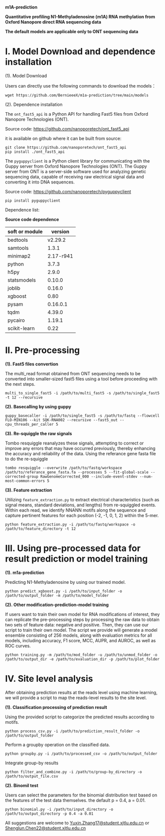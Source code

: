 **m1A-prediction**

**Quantitative profiling N1-Methyladenosine (m1A) RNA methylation from Oxford Nanopore direct RNA sequencing data**

**The default models are applicable only to ONT sequencing data**

# **Ⅰ. Model Download and dependence installation**

(1). Model Download

  Users can directly use the following commands to download the models：
```
wget https://github.com/BernieeeX/m1a-prediction/tree/main/models

```
(2). Dependence installation

  The ``ont_fast5_api`` is a Python API for handling Fast5 files from Oxford Nanopore Technologies (ONT). 
  
  Source code: https://github.com/nanoporetech/ont_fast5_api
  
  it is available on github where it can be built from source:

    git clone https://github.com/nanoporetech/ont_fast5_api
    pip install ./ont_fast5_api

  The ``pyguppyclient``  is a Python client library for communicating with the Guppy server from Oxford Nanopore Technologies (ONT). The Guppy server from ONT is a server-side software used for analyzing genetic sequencing data, capable of receiving raw electrical signal data and converting it into DNA sequences.

  Source code: https://github.com/nanoporetech/pyguppyclient
  
    pip install pyguppyclient

  Dependence list:


**Source code dependence**

soft or module | version
---|---
bedtools | v2.29.2
samtools | 1.3.1
minimap2 | 2.17-r941
python                               |3.7.3
h5py                               |2.9.0
statsmodels                        |0.10.0
joblib                        |0.16.0
xgboost                       |0.80
pysam                         |0.16.0.1
tqdm                          |4.39.0
pycairo                       |1.19.1
scikit-learn              |0.22

  
# **Ⅱ. Pre-processing**

**(1). Fast5 files convertion**

The multi_read format obtained from ONT sequencing needs to be converted into smaller-sized fast5 files using a tool before proceeding with the next steps.

```
multi_to_single_fast5 -i /path/to/multi_fast5 -s /path/to/single_fast5 -t 12 --recursive 
```

**(2). Basecalling by using guppy**

```
guppy_basecaller -i /path/to/single_fast5 -s /path/to/fastq --flowcell FLO-MIN106 --kit SQK-RNA002 --recursive --fast5_out --cpu_threads_per_caller 5
```

**(3). Re-squiggle the raw signals**

Tombo resquiggle reanalyzes these signals, attempting to correct or improve any errors that may have occurred previously, thereby enhancing the accuracy and reliability of the data. Using the referance gene fasta file to do the re-squiggle

```
tombo resquiggle --overwrite /path/to/fastq/workspace /path/to/referance_gene_fasta.fa --processes 5 --fit-global-scale --corrected-group RawGenomeCorrected_000 --include-event-stdev --num-most-common-errors 5
```

**(3). Feature extraction**

Utilizing ``feature_extraction.py`` to extract electrical characteristics (such as signal means, standard deviations, and lengths) from re-squiggled events. Within each read, we identify NNANN motifs along the sequence and capture pertinent features for each position (-2, -1, 0, 1, 2) within the 5-mer.

```
python feature_extraction.py -i /path/to/fastq/workspace -o /path/to/feature_directory -t 12
```

# **Ⅲ. Using pre-processed data for result prediction or model training**

**(1). m1a-prediction**

Predicting N1-Methyladenosine by using our trained model.

```
python predict_xgboost.py -i /path/to/input_folder -o /path/to/output_folder -m /path/to/model_folder
```

**(2). Other modification-prediction-model training**

If users want to train their own model for RNA modifications of interest, they can replicate the pre-processing steps by processing the raw data to obtain two sets of feature data: negative and positive. Then, they can use our script to train their own model. The script we provide will generate a model ensemble consisting of 256 models, along with evaluation metrics for all models, including accuracy, F1 score, MCC, AUPR, and AUROC, as well as ROC curves.

```
python training.py -m /path/to/mod_folder -u /path/to/unmod_folder -o /path/to/output_dir -e /path/to/evaluation_dir -p /path/to/plot_folder
```

# **Ⅳ. Site level analysis**

After obtaining prediction results at the reads level using machine learning, we will provide a script to map the reads-level results to the site level.

**(1). Classification processing of prediction result**

 Using the provided script to categorize the predicted results according to motifs.

 ```
python process_csv.py -i /path/to/prediction_result_folder -o /path/to/output_folder
 ```

Perform a groupby operation on the classified data.

 ```
python groupby.py -i /path/to/processed_csv -o /path/to/output_folder
 ```

Integrate group-by results

 ```
python filter_and_combine.py -i /path/to/group-by_directory -o /path/to/output_file.csv
 ```

**(2). Binomil test**

Users can select the parameters for the binomial distribution test based on the features of the test data themselves. the default p = 0.4, a = 0.01.

 ```
python binomial.py -i /path/to/input_directory -o /path/to/output_directory -p 0.4 -a 0.01
 ```



All suggestions are welcome to Yuxin.Zhang17@student.xjtlu.edu.cn or Shenglun.Chen22@student.xjtlu.edu.cn



